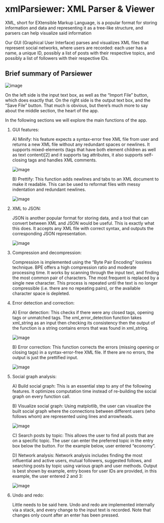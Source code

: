 # xmlParsiewer: XML Parser & Viewer

XML, short for EXtensible Markup Language, is a popular format for storing information and data and representing it as a tree-like structure, and parsers can help visualize said information

Our GUI (Graphical User Interface) parses and visualizes XML files that represent social networks, where users are recorded: each user has a name, a unique ID, possibly a list of posts with their respective topics, and possibly a list of followers with their respective IDs.

## Brief summary of Parsiewer

![image](https://github.com/mohamedAdhamc/xmlParsiewer/assets/90795679/be85cf62-3214-4330-8a72-da4ec1435372)

On the left side is the input text box, as well as the “Import File” button, which does exactly that. On the right side is the output text box, and the “Save File” button. That much is obvious, but there’s much more to say about the middle section, the heart of the app.

In the following sections we will explore the main functions of the app. 

1. GUI features:

   A) Minify:
   his feature expects a syntax-error free XML file from user and returns a new XML file without any redundant spaces or newlines. It supports mixed-elements (tags that have both element children as well as text content)[2] and it supports tag attributes, it also supports self-closing tags and handles XML comments.

   ![image](https://github.com/mohamedAdhamc/xmlParsiewer/assets/90795679/ed0f7ec9-0e42-409b-821d-0c01606d15a1)


   B) Prettify:
   This function adds newlines and tabs to an XML document to make it readable. This can be used to reformat files with messy indentation and redundant newlines. 

   ![image](https://github.com/mohamedAdhamc/xmlParsiewer/assets/90795679/d202e2b6-35b8-4f03-9fc4-a13c22c2cdb9)


3. XML to JSON:

   JSON is another popular format for storing data, and a tool that can convert between XML and JSON would be useful. This is exactly what this does. It accepts any XML file with correct syntax, and outputs the corresponding JSON representation.

   ![image](https://github.com/mohamedAdhamc/xmlParsiewer/assets/90795679/3695ff3c-906c-4a8b-a051-fbb4cd0fd313)


4. Compression and decompression:

   Compression is implemented using the “Byte Pair Encoding” lossless technique. BPE offers a high compression ratio and moderate processing time. It works by scanning through the input text, and finding the most common pair of characters. The most frequent is replaced by a single new character. This process is repeated until the text is no longer compressible (i.e. there are no repeating pairs), or the available character space is depleted.

5. Error detection and correction:

   A) Error detection:
   This checks if there were any closed tags, opening tags or unmatched tags. The xml_error_detection function takes xml_string as an input then checking its consistency then the output of the function is a string contains errors that was found in xml_string.

   ![image](https://github.com/mohamedAdhamc/xmlParsiewer/assets/90795679/4b148f5f-ca8d-45b7-a578-e1c6aa870d4c)


   B) Error correction:
   This function corrects the errors (missing opening or closing tags) in a syntax-error-free XML file. If there are no errors, the output is just the prettified input.

   ![image](https://github.com/mohamedAdhamc/xmlParsiewer/assets/90795679/2282893d-d7f3-46e8-aee9-d2e9658ef426)


7. Social graph analysis:

   A) Build social graph:
   This is an essential step to any of the following features. It optimizes computation time instead of re-building the social graph on every function call.

   B) Visualize social graph:
   Using matplotlib, the user can visualize the built social graph where the connections between different users (who follows whom) are represented using lines and arrowheads.

   ![image](https://github.com/mohamedAdhamc/xmlParsiewer/assets/90795679/4f94d2c7-4fc5-47a3-9289-e0f324236242)


   C) Search posts by topic:
   This allows the user to find all posts that are on a specific topic. The user can enter the preferred topic in the entry box below the button. For the example below, user entered “economy”.

   D) Network analysis:
   Network analysis includes finding the most influential and active users, mutual followers, suggested follows, and searching posts by topic using various graph and user methods. Output is best shown by example, entry boxes for user IDs are provided, in this example, the user entered 2 and 3:

   ![image](https://github.com/mohamedAdhamc/xmlParsiewer/assets/90795679/1feebd41-74ce-43d2-b2a6-24da54f19682)


9. Undo and redo:

   Little needs to be said here. Undo and redo are implemented internally via a stack, and every change to the input text is recorded. Note that changes only count after an enter has been pressed.
